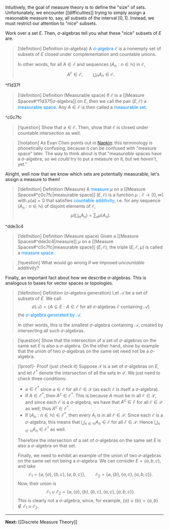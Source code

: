 Intuitively, the goal of measure theory is to define the "size" of sets. Unfortunately, we encounter [[difficulties]] trying to simply assign a reasonable measure to, say, all subsets of the interval $[0,1]$. Instead, we must restrict our attention to "nice" subsets.

Work over a set $E$. Then, $\sigma$-algebras tell you what these "nice" subsets of $E$ are.

>[!definition] Definition ($\sigma$-algebra)
>A <span style="color:#0088ff">$\sigma$-algebra</span> $\mathcal{E}$ is a nonempty set of subsets of $E$ closed under complementation and countable unions.
>
>In other words, for all $A\in\mathcal{E}$ and sequences $(A_n:n\in\mathbb{N})$ in $\mathcal{E}$,
>$$A^c\in\mathcal{E}, \qquad\bigcup_{n}A_n\in\mathcal{E}.$$

^f1d37f

>[!definition] Definition (Measurable space)
>If $\mathcal{E}$ is a [[Measure Spaces#^f1d37f|$\sigma$-algebra]] on $E$, then we call the pair $(E,\mathcal{E})$ a <span style="color:#0088ff">measurable space</span>. Any $A\in\mathcal{E}$ is then called a <span style="color:#0088ff">measurable set</span>.

^c0c7fc

>[!question]
>Show that $\varnothing\in\mathcal{E}$. Then, show that $\mathcal{E}$ is closed under countable intersection as well.

>[!notation]
>As Evan Chen points out in [Napkin](https://venhance.github.io/napkin/Napkin.pdf): this terminology is phonetically confusing, because it can be confused with "measure space" later. The way to think about is that "measur*able* spaces have a $\sigma$-algebra, so we *could* try to put a measure on it, but we *haven’t*, yet."

Alright, well now that we know which sets are potentially measurable, let's assign a measure to them!

>[!definition] Definition (Measure)
>A <span style="color:#0088ff">measure</span> $\mu$ on a [[Measure Spaces#^c0c7fc|measurable space]] $(E,\mathcal{E})$ is a function $\mu:\mathcal{E}\to[0,\infty]$ with $\mu(\varnothing)=0$ that satisfies <span style="color:#0088ff">countable additivity</span>, i.e. for any sequence $(A_n:n\in\mathbb{N})$ of disjoint elements of $\mathcal{E}$,
>$$\mu\left(\bigsqcup_{n}A_n\right)=\sum_n\mu(A_n).$$

^dde3c4

>[!definition] Definition (Measure space)
>Given a [[Measure Spaces#^dde3c4|measure]] $\mu$ on a [[Measure Spaces#^c0c7fc|measurable space]] $(E,\mathcal{E})$, the triple $(E,\mathcal{E},\mu)$ is called a <span style="color:#0088ff">measure space</span>.

>[!question]
>What would go wrong if we imposed *uncountable* additivity?

Finally, an important fact about how we describe $\sigma$-algebras. This is analogous to bases for vector spaces or topologies.

>[!definition] Definition ($\sigma$-algebra generation)
>Let $\mathcal{A}$ be a set of subsets of $E$. We call
>$$\sigma(\mathcal{A})=\{A\subseteq E:A\in\mathcal{E}\text{ for all }\sigma\text{-algebras }\mathcal{E}\text{ containing }\mathcal{A}\}$$
>the <span style="color:#0088ff">$\sigma$-algebra generated by $\mathcal{A}$</span>.
>
>In other words, this is the smallest $\sigma$-algebra containing $\mathcal{A}$, created by intersecting all such $\sigma$-algebras.

>[!question]
>Show that the intersection of a set of $\sigma$-algebras on the same set $E$ is also a $\sigma$-algebra. On the other hand, show by example that the union of two $\sigma$-algebras on the same set need not be a $\sigma$-algebra.

>[!proof]- Proof (just check it)
>Suppose $\mathcal{S}$ is a set of $\sigma$-algebras on $E$, and let $\mathcal{E}^*$ denote the intersection of all the sets in $\mathcal{S}$. We just need to check three conditions:
>* $\varnothing\in\mathcal{E}^*$ since $\varnothing\in\mathcal{E}$ for all $\mathcal{E}\in\mathcal{S}$ (as each $\mathcal{E}$ is itself a $\sigma$-algebra).
>* If $A\in\mathcal{E}^*$, then $A^c\in\mathcal{E}^*$. This is because $A$ must be in all $\mathcal{E}\in\mathcal{S}$, and since each $\mathcal{E}$ is a $\sigma$-algebra, we have that $A^c\in\mathcal{E}$ for all $\mathcal{E}\in\mathcal{S}$ as well; thus $A^c\in\mathcal{E}^*$.
>* If $(A_n:n\in\mathbb{N})\in\mathcal{E}^*$, then every $A_i$ is in all $\mathcal{E}\in\mathcal{S}$. Since each $\mathcal{E}$ is a $\sigma$-algebra, this means that $\bigcup_{n\in\mathbb{N}}A_n\in\mathcal{E}$ for all $\mathcal{E}\in\mathcal{S}$. Hence $\bigcup_{n\in\mathbb{N}}A_n\in\mathcal{E}^*$ as well.
>
>Therefore the intersection of a set of $\sigma$-algebras on the same set $E$ is also a $\sigma$-algebra on that set.
>
>Finally, we need to exhibit an example of the union of two $\sigma$-algebras on the same set not being a $\sigma$-algebra. We can consider $E=\{a,b,c\}$, and take
>$$\mathcal{E}_1=\{\varnothing,\{a\},\{b,c\},\{a,b,c\}\},\qquad\mathcal{E}_2=\{\varnothing,\{b\},\{a,c\},\{a,b,c\}\}.$$
>Now, their union is
>$$\mathcal{E}_1\cup\mathcal{E}_2=\{\varnothing, \{a\}, \{b\}, \{b, c\}, \{a, c\}, \{a, b, c\}\}.$$
>This is clearly not a $\sigma$-algebra, since, for example, $\{a\}\cup\{b\}=\{a,b\}\not\in\mathcal{E}_1\cup\mathcal{E}_2$.


---

**Next:** [[Discrete Measure Theory]]
